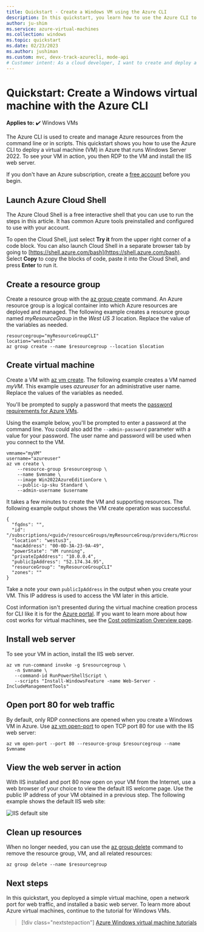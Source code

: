 ```yaml
---
title: Quickstart - Create a Windows VM using the Azure CLI
description: In this quickstart, you learn how to use the Azure CLI to create a Windows virtual machine
author: ju-shim
ms.service: azure-virtual-machines
ms.collection: windows
ms.topic: quickstart
ms.date: 02/23/2023
ms.author: jushiman
ms.custom: mvc, devx-track-azurecli, mode-api
# Customer intent: As a cloud developer, I want to create and deploy a Windows virtual machine using command line tools, so that I can manage resources efficiently and automate setup processes for applications and web servers.
---
```


# Quickstart: Create a Windows virtual machine with the Azure CLI

**Applies to:** :heavy_check_mark: Windows VMs

The Azure CLI is used to create and manage Azure resources from the command line or in scripts. This quickstart shows you how to use the Azure CLI to deploy a virtual machine (VM) in Azure that runs Windows Server 2022. To see your VM in action, you then RDP to the VM and install the IIS web server.

If you don't have an Azure subscription, create a [free account](https://azure.microsoft.com/free/?WT.mc_id=A261C142F) before you begin.

## Launch Azure Cloud Shell

The Azure Cloud Shell is a free interactive shell that you can use to run the steps in this article. It has common Azure tools preinstalled and configured to use with your account. 

To open the Cloud Shell, just select **Try it** from the upper right corner of a code block. You can also launch Cloud Shell in a separate browser tab by going to [https://shell.azure.com/bash](https://shell.azure.com/bash). Select **Copy** to copy the blocks of code, paste it into the Cloud Shell, and press **Enter** to run it.

## Create a resource group

Create a resource group with the [az group create](/cli/azure/group) command. An Azure resource group is a logical container into which Azure resources are deployed and managed. The following example creates a resource group named *myResourceGroup* in the *West US 3* location. Replace the value of the variables as needed.

```azurecli-interactive
resourcegroup="myResourceGroupCLI"
location="westus3"
az group create --name $resourcegroup --location $location
```

## Create virtual machine

Create a VM with [az vm create](/cli/azure/vm). The following example creates a VM named *myVM*. This example uses *azureuser* for an administrative user name. Replace the values of the variables as needed.

You'll be prompted to supply a password that meets the [password requirements for Azure VMs](./faq.yml#what-are-the-password-requirements-when-creating-a-vm-).

Using the example below, you'll be prompted to enter a password at the command line. You could also add the `--admin-password` parameter with a value for your password. The user name and password will be used when you connect to the VM.

```azurecli-interactive
vmname="myVM"
username="azureuser"
az vm create \
    --resource-group $resourcegroup \
    --name $vmname \
    --image Win2022AzureEditionCore \
    --public-ip-sku Standard \
    --admin-username $username 
```

It takes a few minutes to create the VM and supporting resources. The following example output shows the VM create operation was successful.


```output
{
  "fqdns": "",
  "id": "/subscriptions/<guid>/resourceGroups/myResourceGroup/providers/Microsoft.Compute/virtualMachines/myVM",
  "location": "westus3",
  "macAddress": "00-0D-3A-23-9A-49",
  "powerState": "VM running",
  "privateIpAddress": "10.0.0.4",
  "publicIpAddress": "52.174.34.95",
  "resourceGroup": "myResourceGroupCLI"
  "zones": ""
}
```

Take a note your own `publicIpAddress` in the output when you create your VM. This IP address is used to access the VM later in this article.

Cost information isn't presented during the virtual machine creation process for CLI like it is for the [Azure portal](quick-create-portal.md). If you want to learn more about how cost works for virtual machines, see the [Cost optimization Overview page](../cost-optimization-plan-to-manage-costs.md).

## Install web server

To see your VM in action, install the IIS web server.

```azurecli-interactive
az vm run-command invoke -g $resourcegroup \
   -n $vmname \
   --command-id RunPowerShellScript \
   --scripts "Install-WindowsFeature -name Web-Server -IncludeManagementTools"
```

## Open port 80 for web traffic

By default, only RDP connections are opened when you create a Windows VM in Azure. Use [az vm open-port](/cli/azure/vm) to open TCP port 80 for use with the IIS web server:

```azurecli-interactive
az vm open-port --port 80 --resource-group $resourcegroup --name $vmname
```

## View the web server in action

With IIS installed and port 80 now open on your VM from the Internet, use a web browser of your choice to view the default IIS welcome page. Use the public IP address of your VM obtained in a previous step. The following example shows the default IIS web site:

![IIS default site](./media/quick-create-powershell/default-iis-website.png)

## Clean up resources

When no longer needed, you can use the [az group delete](/cli/azure/group) command to remove the resource group, VM, and all related resources:

```azurecli-interactive
az group delete --name $resourcegroup
```

## Next steps

In this quickstart, you deployed a simple virtual machine, open a network port for web traffic, and installed a basic web server. To learn more about Azure virtual machines, continue to the tutorial for Windows VMs.

> [!div class="nextstepaction"]
> [Azure Windows virtual machine tutorials](./tutorial-manage-vm.md)
